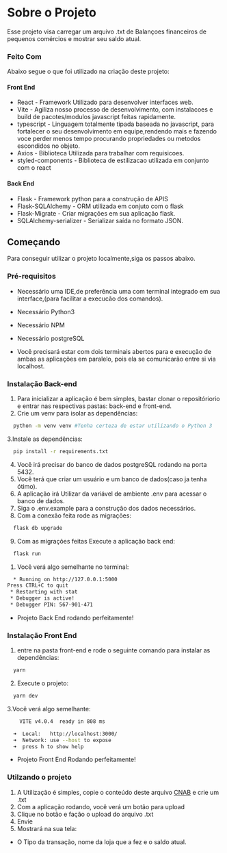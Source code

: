 # Sobre o Projeto

Esse projeto visa carregar um arquivo .txt de Balançoes financeiros de pequenos comércios e mostrar seu saldo atual.

### Feito Com

Abaixo segue o que foi utilizado na criação deste projeto:

#### Front End
 - React - Framework Utilizado para desenvolver interfaces web.
 - Vite - Agiliza nosso processo de desenvolvimento, com instalacoes e build de pacotes/modulos javascript feitas rapidamente.
 - typescript - Linguagem totalmente tipada baseada no javascript, para fortalecer o seu desenvolvimento em equipe,rendendo mais e fazendo voce perder menos tempo procurando propriedades ou metodos escondidos no objeto.
 - Axios - Biblioteca Utilizada para trabalhar com requisicoes.
 - styled-components - Biblioteca de estilizacao utilizada em conjunto com o react

#### Back End
 - Flask - Framework python para a construção de APIS
 - Flask-SQLAlchemy - ORM utilizada em conjuto com o flask
 - Flask-Migrate - Criar migrações em sua aplicação flask.
 - SQLAlchemy-serializer - Serializar saída no formato JSON. 
<!-- GETTING STARTED -->

## Começando

Para conseguir utilizar o projeto localmente,siga os passos abaixo.
### Pré-requisitos

 - Necessário uma IDE,de preferência uma com terminal integrado em sua interface,(para facilitar a execucão dos comandos).

 - Necessário Python3

 - Necessário NPM

 - Necessário postgreSQL

 - Você precisará estar com dois terminais abertos para e execução de ambas as aplicações em paralelo, pois ela se comunicarão entre si via localhost.
### Instalação Back-end

1. Para inicializar a aplicação é bem simples, bastar clonar o repositóriorio e entrar nas respectivas pastas: back-end e front-end.
2. Crie um venv para isolar as dependências:
```sh
  python -m venv venv #Tenha certeza de estar utilizando o Python 3
```
3.Instale as dependências:
```sh
  pip install -r requirements.txt
```
4. Você irá precisar do banco de dados postgreSQL rodando na porta 5432.
5. Você terá que criar um usuário e um banco de dados(caso ja tenha ótimo).
6. A aplicação irá Utilizar da variável de ambiente .env para acessar o banco de dados.
7. Siga o .env.example para a construção dos dados necessários.
8. Com a conexão feita rode as migrações:
```sh
  flask db upgrade
```
9. Com as migrações feitas Execute a aplicação back end:

```sh
  flask run
```
1. Você verá algo semelhante no terminal:
```sh
  * Running on http://127.0.0.1:5000
Press CTRL+C to quit
 * Restarting with stat
 * Debugger is active!
 * Debugger PIN: 567-901-471
```
 - Projeto Back End rodando perfeitamente!

### Instalação Front End
1. entre na pasta front-end e rode o seguinte comando para instalar as dependências:
```sh
  yarn
```
2. Execute o projeto:
```sh
  yarn dev
```
3.Você verá algo semelhante:
```sh
    VITE v4.0.4  ready in 808 ms

  ➜  Local:   http://localhost:3000/
  ➜  Network: use --host to expose
  ➜  press h to show help
```
 - Projeto Front End Rodando perfeitamente!

### Utilzando o projeto

 1. A Utilização é simples, copie o conteúdo deste arquivo <a href="https://github.com/Kenzie-Academy-Brasil-Developers/desafio-backend-m6/blob/main/CNAB.txt">CNAB</a> e crie um .txt 
 2. Com a aplicação rodando, você verá um botão para upload
 3. Clique no botão e fação o upload do arquivo .txt
 4. Envie
 5. Mostrará na sua tela:
   - O Tipo da transação, nome da loja que a fez e o saldo atual.